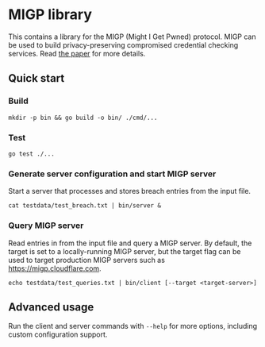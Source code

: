 # MIGP library

This contains a library for the MIGP (Might I Get Pwned) protocol. MIGP can be
used to build privacy-preserving compromised credential checking services.
Read [the paper](https://arxiv.org/pdf/2109.14490.pdf) for more details.

## Quick start

### Build

	mkdir -p bin && go build -o bin/ ./cmd/...

### Test

	go test ./...

### Generate server configuration and start MIGP server

Start a server that processes and stores breach entries from the input file.

	cat testdata/test_breach.txt | bin/server &
	
### Query MIGP server

Read entries in from the input file and query a MIGP server.  By default, the
target is set to a locally-running MIGP server, but the target flag can be used
to target production MIGP servers such as https://migp.cloudflare.com.

	echo testdata/test_queries.txt | bin/client [--target <target-server>]

## Advanced usage

Run the client and server commands with `--help` for more options, including
custom configuration support.

